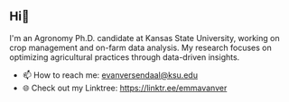 ## Hi👋
I'm an Agronomy Ph.D. candidate at Kansas State University, working on crop management and on-farm data analysis. My research focuses on optimizing agricultural practices through data-driven insights.
- 📫 How to reach me: evanversendaal@ksu.edu
- 🌐 Check out my Linktree: https://linktr.ee/emmavanver
<!--
**emmavanver/emmavanver** is a ✨ _special_ ✨ repository because its `README.md` (this file) appears on your GitHub profile.

Here are some ideas to get you started:

- 🔭 I’m currently working on ...
- 🌱 I’m currently learning ...
- 👯 I’m looking to collaborate on ...
- 🤔 I’m looking for help with ...
- 💬 Ask me about ...
- 📫 How to reach me: ...
- 😄 Pronouns: ...
- ⚡ Fun fact: ...
-->
